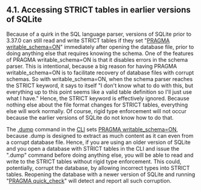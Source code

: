 ## 4\.1\. Accessing STRICT tables in earlier versions of SQLite


Because of a quirk in the SQL language parser, versions of SQLite prior
to 3\.37\.0 can still read and write STRICT tables if they set
"[PRAGMA writable\_schema\=ON](pragma.html#pragma_writable_schema)" immediately after opening the database
file, prior to doing anything else that requires knowing the schema.
One of the features of PRAGMA writable\_schema\=ON is that it disables
errors in the schema parser. This is intentional, because a big reason for
having PRAGMA writable\_schema\=ON is to facilitate recovery of database files
with corrupt schemas. So with writable\_schema\=ON, when the schema
parser reaches the STRICT keyword, it says to itself "I don't know what
to do with this, but everything up to this point seems like a valid
table definition so I'll just use what I have." Hence, the STRICT
keyword is effectively ignored. Because nothing else about the file
format changes for STRICT tables, everything else will work normally.
Of course, rigid type enforcement will not occur because the earlier
versions of SQLite do not know how to do that.



The [.dump](cli.html#dump) command in the [CLI](cli.html) sets [PRAGMA writable\_schema\=ON](pragma.html#pragma_writable_schema), because
.dump is designed to extract as much content as it can even from a corrupt
database file. Hence, if you are using an older version of SQLite and
you open a database with STRICT tables in the CLI and issue the ".dump"
command before doing anything else, you will be able to read and write
to the STRICT tables without rigid type enforcement. This could, potentially,
corrupt the database, by allowing incorrect types into STRICT tables.
Reopening the database with a newer version of SQLite and running
"[PRAGMA quick\_check](pragma.html#pragma_quick_check)" will detect and report all such corruption.



